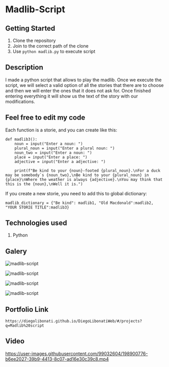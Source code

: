 # Madlib-Script

## Getting Started

1. Clone the repository
2. Join to the correct path of the clone
3. Use `python madlib.py` to execute script

## Description

I made a python script that allows to play the madlib. Once we execute the script, we will select a valid option of all the stories that there are to choose and then we will enter the ones that it does not ask for. Once finished entering everything it will show us the text of the story with our modifications.

## Feel free to edit my code

Each function is a storie, and you can create like this:

```
def madlib3():
    noun = input("Enter a noun: ")
    plural_noun = input("Enter a plural noun: ")
    noun_two = input("Enter a noun: ")
    place = input("Enter a place: ")
    adjective = input("Enter a adjective: ")

    print(f"Be kind to your {noun}-footed {plural_noun}.\nFor a duck may be somebody`s {noun_two},\nBe kind to your {plural_noun} in {place}\nWhere the weather is always {adjective}.\nYou may think that this is the {noun},\nWell it is.")
```

If you create a new storie, you need to add this to global dictionary:

```
madlib_dictionary = {"Be kind": madlib1, "Old Macdonald":madlib2, "YOUR STORIE TITLE":madlib3}
```

## Technologies used

1. Python

## Galery

![madlib-script](https://raw.githubusercontent.com/DiegoLibonati/DiegoLibonatiWeb/main/data/projects/Python/Imagenes/madlib-0.jpg)

![madlib-script](https://raw.githubusercontent.com/DiegoLibonati/DiegoLibonatiWeb/main/data/projects/Python/Imagenes/madlib-1.jpg)

![madlib-script](https://raw.githubusercontent.com/DiegoLibonati/DiegoLibonatiWeb/main/data/projects/Python/Imagenes/madlib-2.jpg)

![madlib-script](https://raw.githubusercontent.com/DiegoLibonati/DiegoLibonatiWeb/main/data/projects/Python/Imagenes/madlib-3.jpg)

## Portfolio Link

`https://diegolibonati.github.io/DiegoLibonatiWeb/#/projects?q=Madlib%20script`

## Video


https://user-images.githubusercontent.com/99032604/198900776-b6ee2027-39b9-4413-8c07-ad16e30c39c8.mp4

